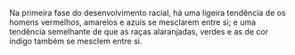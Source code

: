﻿Na primeira fase do desenvolvimento racial, há uma ligeira tendência de os homens vermelhos, amarelos e azuis se mesclarem entre si; e uma tendência semelhante de que as raças alaranjadas, verdes e as de cor índigo também se mesclem entre si.